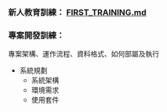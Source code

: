 
### 新人教育訓練： [FIRST_TRAINING.md](FIRST_TRAINING.md)

### 專案開發訓練：

專案架構、運作流程、資料格式、如何部屬及執行

- 系統規劃
  - 系統架構
  - 環境需求
  - 使用套件
